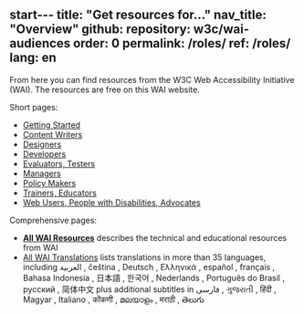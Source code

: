 start---
title: "Get resources for…"
nav_title: "Overview"
github:
  repository: w3c/wai-audiences
order: 0
permalink: /roles/
ref: /roles/
lang: en
---

From here you can find resources from the W3C Web Accessibility Initiative (WAI). The resources are free on this WAI website.

Short pages:
* [Getting Started](/roles/new/)
* [Content Writers](/roles/writers/)
* [Designers](/roles/designers/)
* [Developers](/roles/developers/)
* [Evaluators, Testers](/roles/testers/)
* [Managers](/roles/managers/)
* [Policy Makers](/roles/policy-makers/)
* [Trainers, Educators](/roles/trainers/)
* [Web Users, People with Disabilities, Advocates](/roles/users/)

Comprehensive pages:
* **[All WAI Resources](/resources/)** describes the technical and educational resources from WAI
* [All WAI Translations](/translations/) lists translations in more than 35 languages, including العربية , čeština , Deutsch , Ελληνικά , español , français , Bahasa Indonesia , 日本語 , 한국어 , Nederlands , Português do Brasil , русский , 简体中文 plus additional subtitles in فارسی , ગુજરાતી , हिंदी , Magyar , Italiano , कोंकणी , മലയാളം , मराठी , తెలుగు
